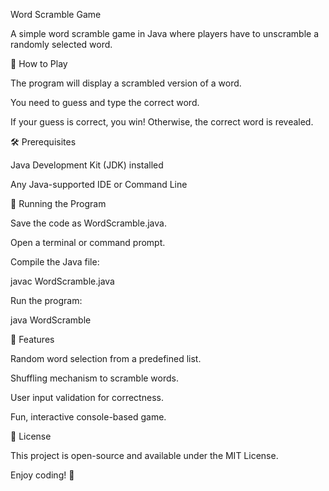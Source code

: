 Word Scramble Game

A simple word scramble game in Java where players have to unscramble a randomly selected word.

🚀 How to Play

The program will display a scrambled version of a word.

You need to guess and type the correct word.

If your guess is correct, you win! Otherwise, the correct word is revealed.

🛠️ Prerequisites

Java Development Kit (JDK) installed

Any Java-supported IDE or Command Line


🏃 Running the Program

Save the code as WordScramble.java.

Open a terminal or command prompt.

Compile the Java file:

javac WordScramble.java

Run the program:

java WordScramble

📌 Features

Random word selection from a predefined list.

Shuffling mechanism to scramble words.

User input validation for correctness.

Fun, interactive console-based game.

📄 License

This project is open-source and available under the MIT License.

Enjoy coding! 🚀

